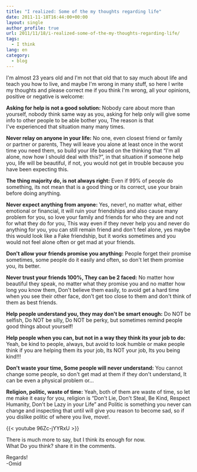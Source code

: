 ```yaml
---
title: "I realized: Some of the my thoughts regarding life"
date: 2011-11-18T16:44:00+00:00
layout: single
author_profile: true
url: 2011/11/18/i-realized-some-of-the-my-thoughts-regarding-life/
tags:
  - I think
lang: en
category: 
  - blog
---
```

I'm almost 23 years old and I'm not that old that to say much about life and teach you how to live, and maybe I'm wrong in many stuff, so here I write my thoughts and please correct me if you think I'm wrong, all your opinions, positive or negative is welcome:

**Asking for help is not a good solution:** Nobody care about more than yourself, nobody think same way as you, asking for help only will give some info to other people to be able bother you, The reason is that I've experienced that situation many many times.

**Never relay on anyone in your life:** No one, even closest friend or family or partner or parents, They will leave you alone at least once in the worst time you need them, so build your life based on the thinking that “I'm all alone, now how I should deal with this?”, in that situation if someone help you, life will be beautiful, if not, you would not get in trouble because you have been expecting this.

**The thing majority do, is not always right:** Even if 99% of people do something, its not mean that is a good thing or its correct, use your brain before doing anything.

**Never expect anything from anyone:** Yes, never!, no matter what, either emotional or financial, it will ruin your friendships and also cause many problem for you, so love your family and friends for who they are and not for what they do for you, This way even if they never help you and never do anything for you, you can still remain friend and don't feel alone, yes maybe this would look like a Fake friendship, but it works sometimes and you would not feel alone often or get mad at your friends.

**Don't allow your friends promise you anything:** People forget their promise sometimes, some people do it easily and often, so don't let them promise you, its better.

**Never trust your friends 100%, They can be 2 faced:** No matter how beautiful they speak, no matter what they promise you and no matter how long you know them, Don't believe them easily, to avoid get a hard time when you see their other face, don't get too close to them and don't think of them as best friends.

**Help people understand you, they may don't be smart enough:** Do NOT be selfish, Do NOT be silly, Do NOT be perky, but sometimes remind people good things about yourself!

**Help people when you can, but not in a way they think its your job to do:** Yeah, be kind to people, always, but avoid to look humble or make people think if you are helping them its your job, Its NOT your job, Its you being kind!!!

**Don't waste your time, Some people will never understand:** You cannot change some people, so don't get mad at them if they don't understand, It can be even a physical problem or…

**Religion, politic, waste of time:** Yeah, both of them are waste of time, so let me make it easy for you, religion is “Don't Lie, Don't Steal, Be Kind, Respect Humanity, Don't be Lazy in your Life” and Politic is something you never can change and inspecting that until will give you reason to become sad, so if you dislike politic of where you live, move!.

{{< youtube 96Zc-jYYRxU >}}

There is much more to say, but I think its enough for now.  
What Do you think? share it in the comments.

Regards!  
-Omid